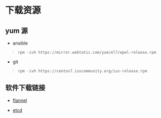 # 下载资源

## yum 源

- ansible

> `rpm -ivh https://mirror.webtatic.com/yum/el7/epel-release.rpm`

- git

> `rpm -ivh https://centos7.iuscommunity.org/ius-release.rpm`

## 软件下载链接

- [flannel](https://github.com/coreos/flannel/releases)

- [etcd](https://github.com/coreos/etcd/releases)
